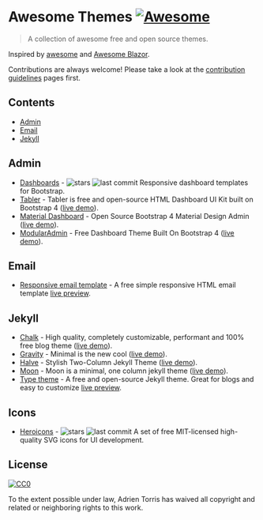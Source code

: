 # Awesome Themes [![Awesome](https://cdn.rawgit.com/sindresorhus/awesome/d7305f38d29fed78fa85652e3a63e154dd8e8829/media/badge.svg)](https://github.com/sindresorhus/awesome)

> A collection of awesome free and open source themes.

Inspired by [awesome](https://github.com/sindresorhus/awesome) and [Awesome Blazor](https://github.com/AdrienTorris/awesome-blazor).

Contributions are always welcome! Please take a look at the [contribution guidelines](https://github.com/AdrienTorris/awesome-themes/blob/master/CONTRIBUTING.md) pages first.

## Contents

- [Admin](#admin)
- [Email](#email)
- [Jekyll](#jekyll)

## Admin
* [Dashboards](https://github.com/keen/dashboards) - ![stars](https://img.shields.io/github/stars/keen/dashboards?style=flat-square&cacheSeconds=604800) ![last commit](https://img.shields.io/github/last-commit/keen/dashboards?style=flat-square&cacheSeconds=86400) Responsive dashboard templates for Bootstrap.
* [Tabler](https://github.com/tabler/tabler) - Tabler is free and open-source HTML Dashboard UI Kit built on Bootstrap 4 ([live demo](https://tabler.github.io/)).
* [Material Dashboard](https://github.com/creativetimofficial/material-dashboard) - Open Source Bootstrap 4 Material Design Admin ([live demo](https://demos.creative-tim.com/material-dashboard/examples/dashboard.html)).
* [ModularAdmin](https://github.com/modularcode/modular-admin-html) - Free Dashboard Theme Built On Bootstrap 4 ([live demo](https://modularcode.io/modular-admin-html/)).

## Email
* [Responsive email template](https://github.com/leemunroe/responsive-html-email-template) - A free simple responsive HTML email template [live preview](http://leemunroe.github.io/responsive-html-email-template/email.html).

## Jekyll
* [Chalk](https://github.com/nielsenramon/chalk) - High quality, completely customizable, performant and 100% free blog theme ([live demo](http://chalk.nielsenramon.com/)).
* [Gravity](https://github.com/hemangsk/Gravity) - Minimal is the new cool ([live demo](http://hemangsk.github.io/Gravity/)).
* [Halve](https://github.com/TaylanTatli/Halve) - Stylish Two-Column Jekyll Theme ([live demo](https://taylantatli.github.io/Halve/)).
* [Moon](https://github.com/TaylanTatli/Moon) - Moon is a minimal, one column jekyll theme ([live demo](https://taylantatli.github.io/Moon/)).
* [Type theme](https://github.com/rohanchandra/type-theme) - A free and open-source Jekyll theme. Great for blogs and easy to customize [live preview](https://rohanchandra.github.io/type-theme/).

## Icons
* [Heroicons](https://github.com/refactoringui/heroicons) - ![stars](https://img.shields.io/github/stars/refactoringui/heroicons?style=flat-square&cacheSeconds=604800) ![last commit](https://img.shields.io/github/last-commit/refactoringui/heroicons?style=flat-square&cacheSeconds=86400) A set of free MIT-licensed high-quality SVG icons for UI development.

## License

[![CC0](http://mirrors.creativecommons.org/presskit/buttons/88x31/svg/cc-zero.svg)](https://creativecommons.org/publicdomain/zero/1.0/)

To the extent possible under law, Adrien Torris has waived all copyright and related or neighboring rights to this work.
